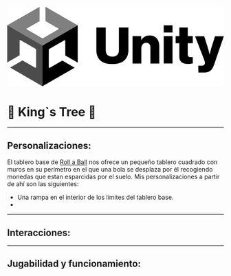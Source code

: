 ![imgTitle](../Readme/UnityLogo.png)

# 👑 King`s Tree 🌳

-------------------

## Personalizaciones:

El tablero base de [Roll a Ball](https://learn.unity.com/project/roll-a-ball) nos ofrece un pequeño 
tablero cuadrado con muros en su perímetro en el que una bola se desplaza por él recogiendo monedas 
que estan esparcidas por el suelo. Mis personalizaciones a partir de ahí son las siguientes:

* Una rampa en el interior de los límites del tablero base.
* 

--------------------

## Interacciones:



------------------


## Jugabilidad y funcionamiento:




